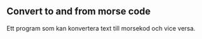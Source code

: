 ##  Convert to and from morse code

Ett program som kan konvertera text till morsekod och vice versa. 

